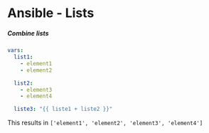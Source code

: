Ansible - Lists
===============

##### Combine lists

```YAML
vars:
  list1:
    - element1
    - element2

  list2:
    - element3
    - element4

  liste3: "{{ liste1 + liste2 }}"
```

This results in `['element1', 'element2', 'element3', 'element4']`